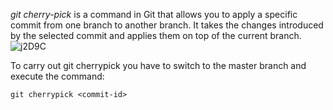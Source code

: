 _git cherry-pick_ is a command in Git that allows you to apply a specific commit from one branch to another branch. It takes the changes introduced by the selected commit and applies them on top of the current branch.
![j2D9C](https://github.com/theharpretsingh/learn-git/assets/110823944/0266981f-4664-4608-ab50-1eaadbb08520)


To carry out git cherrypick you have to switch to the master branch and execute the command:
```
git cherrypick <commit-id>
